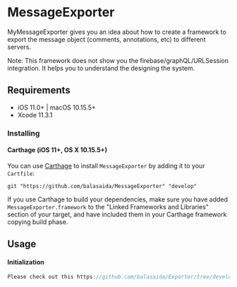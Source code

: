 # MessageExporter

MyMessageExporter gives you an idea about how to create a framework to export the message object (comments, annotations, etc) to different servers.

Note: This framework does not show you the firebase/graphQL/URLSession integration. It helps you to understand the designing the system.

## Requirements

- iOS 11.0+ | macOS 10.15.5+
- Xcode 11.3.1

### Installing

#### Carthage (iOS 11+, OS X 10.15.5+)

You can use [Carthage](https://github.com/balasaida/MessageExporter) to install `MessageExporter` by adding it to your `Cartfile`:

```
git "https://github.com/balasaida/MessageExporter" "develop"
```

If you use Carthage to build your dependencies, make sure you have added `MessageExporter.framework` to the "Linked Frameworks and Libraries" section of your target, and have included them in your Carthage framework copying build phase.

## Usage

#### Initialization

```swift
Please check out this https://github.com/balasaida/Exporter/tree/develop to get the better idea about using this framework
```

